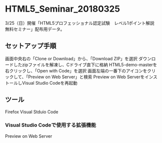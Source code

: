 # HTML5_Seminar_20180325
3/25（日）開催「HTML5プロフェッショナル認定試験　レベル1ポイント解説無料セミナー」配布用データ。

## セットアップ手順
画面中央右の「Clone or Download」から、「Download ZIP」を選択
ダウンロードしたzipファイルを解凍し、Cドライブ直下に格納
HTML5-demo-masterを右クリックし、「Open with Code」を選択
画面左端の一番下のアイコンをクリックして、「Preview on Web Server」と検索
Preview on Web ServerをインストールしVisual Studio Codeを再起動

## ツール
Firefox
Visual Stduio Code

### Visual Studio Codeで使用する拡張機能
Preview on Web Server
